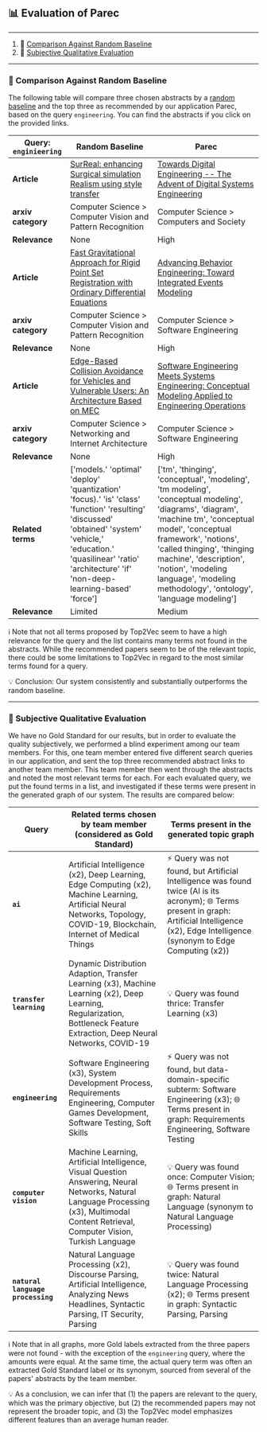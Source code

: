 ## 📊 Evaluation of Parec
***

1. 👾 [Comparison Against Random Baseline](#comparison_against_random_baseline)
2. 🧐 [Subjective Qualitative Evaluation](#subjective_qualitative_evaluation)

***

### 👾 Comparison Against Random Baseline <a name="comparison_against_random_baseline"></a>

The following table will compare three chosen abstracts by a [random baseline](baselines.py) and the top three as recommended by our application Parec, based on the query `engineering`. You can find the abstracts if you click on the provided links.

|**Query: `enginieering`**|**Random Baseline**|**Parec**|
|-----|----------|-----------|
|**Article**| [SurReal: enhancing Surgical simulation Realism using style transfer](https://arxiv.org/abs/1811.02946) | [Towards Digital Engineering -- The Advent of Digital Systems Engineering](https://arxiv.org/abs/2002.11672) |
|**arxiv category**|Computer Science > Computer Vision and Pattern Recognition|Computer Science > Computers and Society|
|**Relevance**|None|High|
|**Article**| [Fast Gravitational Approach for Rigid Point Set Registration with Ordinary Differential Equations](https://arxiv.org/abs/2009.14005) | [Advancing Behavior Engineering: Toward Integrated Events Modeling](https://arxiv.org/abs/2101.01325) |
|**arxiv category**|Computer Science > Computer Vision and Pattern Recognition|Computer Science > Software Engineering|
|**Relevance**|None|High|
|**Article**| [Edge-Based Collision Avoidance for Vehicles and Vulnerable Users: An Architecture Based on MEC](https://arxiv.org/abs/1911.05299) | [Software Engineering Meets Systems Engineering: Conceptual Modeling Applied to Engineering Operations](https://arxiv.org/abs/2110.13995) |
|**arxiv category**|Computer Science > Networking and Internet Architecture|Computer Science > Software Engineering|
|**Relevance**|None| High|
|**Related terms**|['models.' 'optimal' 'deploy' 'quantization' 'focus).' 'is' 'class' 'function' 'resulting' 'discussed' 'obtained' 'system' 'vehicle,' 'education.' 'quasilinear' 'ratio' 'architecture' 'if' 'non-deep-learning-based' 'force'] | ['tm', 'thinging', 'conceptual', 'modeling', 'tm modeling', 'conceptual modeling', 'diagrams', 'diagram', 'machine tm', 'conceptual model', 'conceptual framework', 'notions', 'called thinging', 'thinging machine', 'description', 'notion', 'modeling language', 'modeling methodology', 'ontology', 'language modeling']|
|**Relevance**|Limited|Medium|

ℹ️ Note that not all terms proposed by Top2Vec seem to have a high relevance for the query and the list contains many terms not found in the abstracts. While the recommended papers seem to be of the relevant topic, there could be some limitations to Top2Vec in regard to the most similar terms found for a query.

💡 Conclusion: Our system consistently and substantially outperforms the random baseline.

***
### 🧐 Subjective Qualitative Evaluation <a name="subjective_qualitative_evaluation"></a>

We have no Gold Standard for our results, but in order to evaluate the quality subjectively, we performed a blind experiment among our team members. For this, one team member entered five different search queries in our application, and sent the top three recommended abstract links to another team member. This team member then went through the abstracts and noted the most relevant terms for each. For each evaluated query, we put the found terms in a list, and investigated if these terms were present in the generated graph of our system. The results are compared below:

|**Query**|**Related terms chosen by team member (considered as Gold Standard)**|**Terms present in the generated topic graph**|
|-------------|-------------|-----------------|
|**`ai`**| Artificial Intelligence (x2), Deep Learning, Edge Computing (x2), Machine Learning, Artificial Neural Networks, Topology, COVID-19, Blockchain, Internet of Medical Things| ⚡️ Query was not found, but Artificial Intelligence was found twice (AI is its acronym); 🌐 Terms present in graph: Artificial Intelligence (x2), Edge Intelligence (synonym to Edge Computing (x2))|
|**`transfer learning`**| Dynamic Distribution Adaption, Transfer Learning (x3), Machine Learning (x2), Deep Learning, Regularization, Bottleneck Feature Extraction, Deep Neural Networks, COVID-19 | 💡 Query was found thrice: Transfer Learning (x3) |
|**`engineering`**|Software Engineering (x3), System Development Process, Requirements Engineering, Computer Games Development, Software Testing, Soft Skills| ⚡️ Query was not found, but data-domain-specific subterm: Software Engineering (x3); 🌐 Terms present in graph: Requirements Engineering, Software Testing|
|**`computer vision`**|Machine Learning, Artificial Intelligence, Visual Question Answering, Neural Networks, Natural Language Processing (x3), Multimodal Content Retrieval, Computer Vision, Turkish Language| 💡 Query was found once: Computer Vision; 🌐 Terms present in graph:  Natural Language (synonym to Natural Language Processing)|
|**`natural language processing`**|Natural Language Processing (x2), Discourse Parsing, Artificial Intelligence, Analyzing News Headlines, Syntactic Parsing, IT Security, Parsing| 💡 Query was found twice: Natural Language Processing (x2); 🌐 Terms present in graph: Syntactic Parsing, Parsing |


ℹ️ Note that in all graphs, more Gold labels extracted from the three papers were not found - with the exception of the `engineering` query, where the amounts were equal. At the same time, the actual query term was often an extracted Gold Standard label or its synonym, sourced from several of the papers' abstracts by the team member.

💡 As a conclusion, we can infer that (1) the papers are relevant to the query, which was the primary objective, but (2) the recommended papers may not represent the broader topic, and (3) the Top2Vec model emphasizes different features than an average human reader.